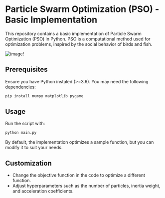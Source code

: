 # Particle Swarm Optimization (PSO) - Basic Implementation

This repository contains a basic implementation of Particle Swarm Optimization (PSO) in Python. PSO is a computational method used for optimization problems, inspired by the social behavior of birds and fish.

![image](https://github.com/user-attachments/assets/51d2ea38-993a-4a2e-88bc-15b9be072488)!


## Prerequisites
Ensure you have Python instaled (>=3.6). You may need the following dependencies:
```bash
pip install numpy matplotlib pygame
```

## Usage
Run the script with:
```bash
python main.py
```
By default, the implementation optimizes a sample function, but you can modify it to suit your needs.

## Customization
- Change the objective function in the code to optimize a different function.
- Adjust hyperparameters such as the number of particles, inertia weight, and acceleration coefficients.
